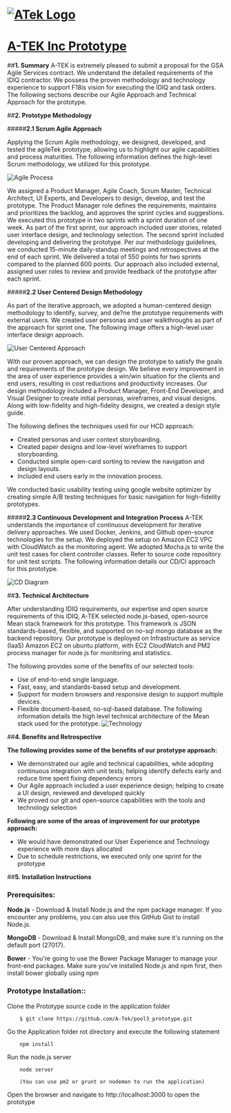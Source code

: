 
# [![ATek Logo](https://googledrive.com/host/0B_QkjcHRJY6wS3MyUjlhY1o5SzQ)](http://www.a-tek.net/) 

# [A-TEK Inc Prototype](http://52.5.25.227/)


##**1. Summary**
A-TEK is extremely pleased to submit a proposal for the GSA Agile Services contract. We understand the detailed requirements of the IDIQ contractor. We possess the proven methodology and technology experience to support F18ís vision for executing the IDIQ and task orders. The following sections describe our Agile Approach and Technical Approach for the prototype. 
  
##**2. Prototype Methodology**

#####**2.1 Scrum Agile Approach**

Applying the Scrum Agile methodology, we designed, developed, and tested the agileTek prototype; allowing us to highlight our agile capabilities and process maturities. The following information defines the high-level Scrum methodology, we utilized for this prototype.

![Agile Process](http://googledrive.com/host/0B_QkjcHRJY6wQWJmVlBWME8weG8)
  
 We assigned a Product Manager, Agile Coach, Scrum Master, Technical Architect, UI Experts, and Developers to design, develop, and test the prototype. The Product Manager role defines the requirements, maintains and prioritizes the backlog, and approves the sprint cycles and suggestions. 
We executed this prototype in two sprints with a sprint duration of one week. As part of the first sprint, our approach included user stories, related user interface design, and technology selection. The second sprint included developing and delivering the prototype. Per our methodology guidelines, we conducted 15-minute daily-standup meetings and retrospectives at the end of each sprint. We delivered a total of 550 points for two sprints compared to the planned 600 points. Our approach also included external, assigned user roles to review and provide feedback of the prototype after each sprint. 

  
#####**2.2	User Centered Design Methodology**

As part of the iterative approach, we adopted a human-centered design methodology to identify, survey, and de?ne the prototype requirements with external users. We created user personas and user walkthroughs as part of the approach for sprint one. The following image offers a high-level user interface design approach. 

![User Centered Approach](http://googledrive.com/host/0B_QkjcHRJY6wZGRFbnlTQnhUMHM)

With our proven approach, we can design the prototype to satisfy the goals and requirements of the prototype design. We believe every improvement in the area of user experience provides a win/win situation for the clients and end users, resulting in cost reductions and productivity increases. Our design methodology included a Product Manager, Front-End Developer, and Visual Designer to create initial personas, wireframes, and visual designs. Along with low-fidelity and high-fidelity designs, we created a design style guide. 

The following defines the techniques used for our HCD approach:

* Created personas and user context storyboarding.
* Created paper designs and low-level wireframes to support storyboarding. 
* Conducted simple open-card sorting to review the navigation and design layouts.
* Included end users early in the innovation process.

We conducted basic usability testing using google website optimizer by creating simple A/B testing techniques for basic navigation for high-fidelity prototypes.


#####**2.3 Continuous Development and Integration Process**
 A-TEK understands the importance of continuous development for iterative delivery approaches. We used Docker, Jenkins, and Github open-source technologies for the setup. We deployed the setup on Amazon EC2 VPC with CloudWatch as the monitoring agent. We adopted Mocha.js to write the unit test cases for client controller classes. Refer to source code repository for unit test scripts. The following information details our CD/CI approach for this prototype.


![CD Diagram](http://googledrive.com/host/0B_QkjcHRJY6wcUZMVzZKQmNiQ1k)

##**3.	Technical Architecture**



After understanding IDIQ requirements, our expertise and open source requirements of this IDIQ, A-TEK selected node.js-based, open-source Mean stack framework for this prototype. This framework is JSON standards-based, flexible, and supported on no-sql mongo database as the backend repository. Our prototype is deployed on Infrastructure as service (IaaS) Amazon EC2 on ubuntu platform, with EC2 CloudWatch and PM2 process manager for node.js for monitoring and statistics. 

 The following provides some of the benefits of our selected tools:

* Use of end-to-end single language. 
* Fast, easy, and standards-based setup and development. 
* Support for modern browsers and responsive design to support multiple devices. 
* Flexible document-based, no-sql-based database. The following information details the high level technical architecture of the Mean stack used for the prototype. 
![Technology](http://googledrive.com/host/0B_QkjcHRJY6wVHZPM3hjRXpKVEk)

##**4. Benefits and Retrospective**

**The following provides some of the benefits of our prototype approach:**

* We demonstrated our agile and technical capabilities, while adopting continuous integration with unit tests; helping identify defects early and reduce time spent fixing dependency errors
* Our Agile approach included a user experience design; helping to create a UI design, reviewed and developed quickly 
* We proved our git and open-source capabilities with the tools and technology selection


**Following are some of the areas of improvement for our prototype approach:**
* We would have demonstrated our User Experience and Technology experience with more days allocated 
* Due to schedule restrictions, we executed only one sprint for the prototype

##**5. Installation Instructions**

### Prerequisites:

**Node.js** - Download & Install Node.js and the npm package manager. If you encounter any problems, you can also use this GitHub Gist to install Node.js.


**MongoDB** - Download & Install MongoDB, and make sure it's running on the default port (27017).


**Bower** - You're going to use the Bower Package Manager to manage your front-end packages. Make sure you've installed Node.js and npm first, then install bower globally using npm

###     Prototype Installation::

Clone the Prototype source code in the application folder


		$ git clone https://github.com/A-Tek/pool3_prototype.git
Go the Application folder rot directory and execute the following statement


 		npm install

 Run the node.js server

 		node server

 		(You can use pm2 or grunt or nodemon to run the application)


Open the browser and navigate to http://localhost:3000 to open the prototype
